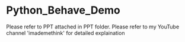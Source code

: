 # Python_Behave_Demo

Please refer to PPT attached in PPT folder.
Please refer to my YouTube channel 'imademethink' for detailed explaination
